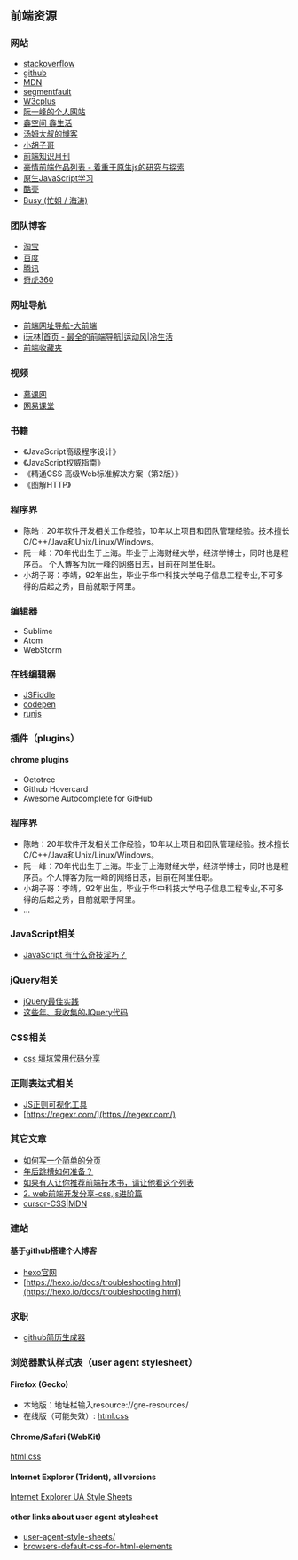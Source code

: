 ## 前端资源
### 网站
- [stackoverflow](https://stackoverflow.com/)
- [github](https://github.com/)
- [MDN](https://developer.mozilla.org/zh-CN/docs/Learn)
- [segmentfault](https://segmentfault.com/)
- [W3cplus](http://www.w3cplus.com/)
- [阮一峰的个人网站](http://www.ruanyifeng.com)
- [鑫空间 鑫生活](http://www.zhangxinxu.com/)
- [汤姆大叔的博客](http://www.cnblogs.com/TomXu/)
- [小胡子哥](http://www.barretlee.com/entry/)
- [前端知识月刊](http://jsfront.org/month/)
- [豪情前端作品列表 - 着重于原生js的研究与探索](https://jikeytang.github.io/)
- [原生JavaScript学习](http://fgm.cc/learn/)
- [酷壳](https://coolshell.cn/)
- [Busy (忙姐 / 海涛)](http://moyu-edu.com/b/)

### 团队博客
- [淘宝](http://taobaofed.org/)
- [百度](http://fex.baidu.com/)
- [腾讯](http://www.alloyteam.com/)
- [奇虎360](https://75team.com/)

### 网址导航
- [前端网址导航-大前端](http://www.daqianduan.com/nav)
- [i玩林|首页 - 最全的前端导航|运动风|冷生活](http://www.iwan0.com/)
- [前端收藏夹](http://collect.w3ctrain.com/)

### 视频
- [慕课网](http://www.imooc.com/)
- [网易课堂](http://study.163.com/)

### 书籍
- 《JavaScript高级程序设计》
- 《JavaScript权威指南》
- 《精通CSS 高级Web标准解决方案（第2版）》
- 《图解HTTP》

### 程序界
- 陈皓：20年软件开发相关工作经验，10年以上项目和团队管理经验。技术擅长C/C++/Java和Unix/Linux/Windows。
- 阮一峰：70年代出生于上海。毕业于上海财经大学，经济学博士，同时也是程序员。
个人博客为阮一峰的网络日志，目前在阿里任职。
- 小胡子哥：李靖，92年出生，毕业于华中科技大学电子信息工程专业,不可多得的后起之秀，目前就职于阿里。

### 编辑器
- Sublime
- Atom
- WebStorm

### 在线编辑器
- [JSFiddle](https://jsfiddle.net/)
- [codepen](https://codepen.io/)
- [runjs](http://runjs.cn/code)

### 插件（plugins）
#### chrome plugins
- Octotree
- Github Hovercard
- Awesome Autocomplete for GitHub

### 程序界
- 陈皓：20年软件开发相关工作经验，10年以上项目和团队管理经验。技术擅长C/C++/Java和Unix/Linux/Windows。
- 阮一峰：70年代出生于上海。毕业于上海财经大学，经济学博士，同时也是程序员。个人博客为阮一峰的网络日志，目前在阿里任职。
- 小胡子哥：李靖，92年出生，毕业于华中科技大学电子信息工程专业,不可多得的后起之秀，目前就职于阿里。
- ...

### JavaScript相关
- [JavaScript 有什么奇技淫巧？](https://www.zhihu.com/question/27428135)

### jQuery相关
- [jQuery最佳实践](http://www.ruanyifeng.com/blog/2011/08/jquery_best_practices.html)
- [这些年、我收集的JQuery代码](http://www.cnblogs.com/edison1105/archive/2012/07/31/2617518.html)


### CSS相关
- [css 填坑常用代码分享](http://www.cnblogs.com/jikey/p/4233003.html)

### 正则表达式相关
- [JS正则可视化工具](https://regexper.com/)
- [https://regexr.com/](https://regexr.com/)

### 其它文章
- [如何写一个简单的分页](http://f2e.souche.com/blog/ru-he-xie-ge-jian-dan-de-fen-ye/)
- [年后跳槽如何准备？](http://www.cnblogs.com/jikey/p/5201185.html)
- [如果有人让你推荐前端技术书，请让他看这个列表](http://web.jobbole.com/86734/)
- [2. web前端开发分享-css,js进阶篇](http://www.cnblogs.com/jikey/p/3601666.html)
- [cursor-CSS|MDN](https://developer.mozilla.org/en-US/docs/Web/CSS/cursor)

### 建站
#### 基于github搭建个人博客
- [hexo官网](https://hexo.io/)
- [https://hexo.io/docs/troubleshooting.html](https://hexo.io/docs/troubleshooting.html)

### 求职
- [github简历生成器](https://resume.github.io/)

### 浏览器默认样式表（user agent stylesheet）
#### Firefox (Gecko)
- 本地版：地址栏输入resource://gre-resources/
- 在线版（可能失效）: [html.css](https://mxr.mozilla.org/mozilla-central/source/layout/style/html.css) 
#### Chrome/Safari (WebKit)
[html.css](http://trac.webkit.org/browser/trunk/Source/WebCore/css/html.css)
#### Internet Explorer (Trident), all versions
[Internet Explorer UA Style Sheets](http://www.iecss.com/)
#### other links about user agent stylesheet
- [user-agent-style-sheets/](https://meiert.com/en/blog/user-agent-style-sheets/)
- [browsers-default-css-for-html-elements](https://stackoverflow.com/questions/6867254/browsers-default-css-for-html-elements?noredirect=1)





